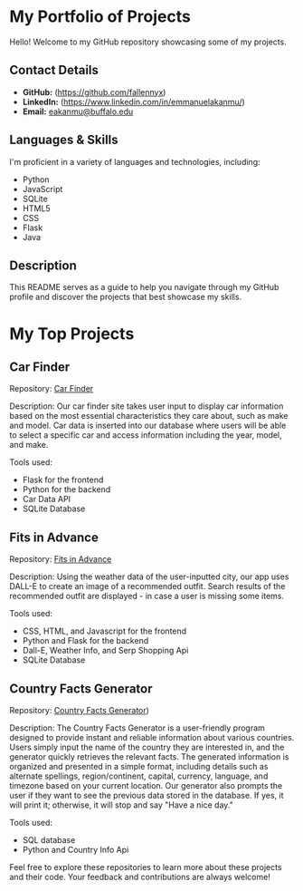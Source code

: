 # My Portfolio of Projects

Hello! Welcome to my GitHub repository showcasing some of my projects. 

## Contact Details

- **GitHub:** (https://github.com/fallennyx)
- **LinkedIn:** (https://www.linkedin.com/in/emmanuelakanmu/)
- **Email:** eakanmu@buffalo.edu
## Languages & Skills

I'm proficient in a variety of languages and technologies, including:

- Python
- JavaScript
- SQLite
- HTML5
- CSS
- Flask
- Java

## Description

This README serves as a guide to help you navigate through my GitHub profile and discover the projects that best showcase my skills.

# My Top Projects

## Car Finder

Repository: [Car Finder](https://github.com/fallennyx/Car-Finder)

Description: Our car finder site takes user input to display car information based on the most essential characteristics they care about, such as make and model. Car data is inserted into our database where users will be able to select a specific car and access information including the year, model, and make.

Tools used:
- Flask for the frontend
- Python for the backend
- Car Data API
- SQLite Database

## Fits in Advance

Repository: [Fits in Advance](https://github.com/fallennyx/Fits-in-Advance)

Description: Using the weather data of the user-inputted city, our app uses DALL-E to create an image of a recommended outfit. Search results of the recommended outfit are displayed - in case a user is missing some items.

Tools used:
- CSS, HTML, and Javascript for the frontend
- Python and Flask for the backend
- Dall-E, Weather Info, and Serp Shopping Api
- SQLite Database


## Country Facts Generator

Repository: [Country Facts Generator](https://github.com/fallennyx/CountryInfo))

Description: The Country Facts Generator is a user-friendly program designed to provide instant and reliable information about various countries. Users simply input the name of the country they are interested in, and the generator quickly retrieves the relevant facts. The generated information is organized and presented in a simple format, including details such as alternate spellings, region/continent, capital, currency, language, and timezone based on your current location. Our generator also prompts the user if they want to see the previous data stored in the database. If yes, it will print it; otherwise, it will stop and say "Have a nice day."

Tools used:
- SQL database
- Python and Country Info Api

Feel free to explore these repositories to learn more about these projects and their code. Your feedback and contributions are always welcome!
